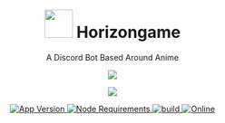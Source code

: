 <h1 align="center"> <img src='https://cdn.discordapp.com/avatars/688407554904162365/b91454b73477486d08be0830e383dc12.png?size=1024' height='50'> Horizongame</h1>

<p align="center"> A Discord Bot Based Around Anime </p>

<p align="center">
  <a href="http://forthebadge.com/">
    <img src="http://forthebadge.com/images/badges/built-with-love.svg"/>
  </a>
</p>

<p align="center">
  <a href="https://standardjs.com/">
    <img src="https://cdn.rawgit.com/feross/standard/master/badge.svg" />
  </a>
</p>

<p align="center">
  <a href="https://github.com/maisans-maid/Mai">
    <img src="https://img.shields.io/github/package-json/v/maisans-maid/mai/master?color=pink&label=Current%20Version" alt="App Version" />
  </a>
  <a href="https://nodejs.org/dist/latest-v14.x/">
    <img src="https://img.shields.io/static/v1?label=node&message=>=14.0.0&color=success&logo=Node.js&logoColor=white" alt="Node Requirements">
  </a>
  <a href="https://github.com/maisans-maid/Mai">
    <img src="https://img.shields.io/github/workflow/status/maisans-maid/mai/Node.js%20CI" alt="build">
  </a>
  <a href="https://discord.gg/vkKwAKjn7G">
    <img src="https://img.shields.io/discord/833599070684708865?color=%237289DA&label=Support&logo=discord&logoColor=white" alt="Online"> 
  </a>
</p>
<p align="center">
  
</p>

